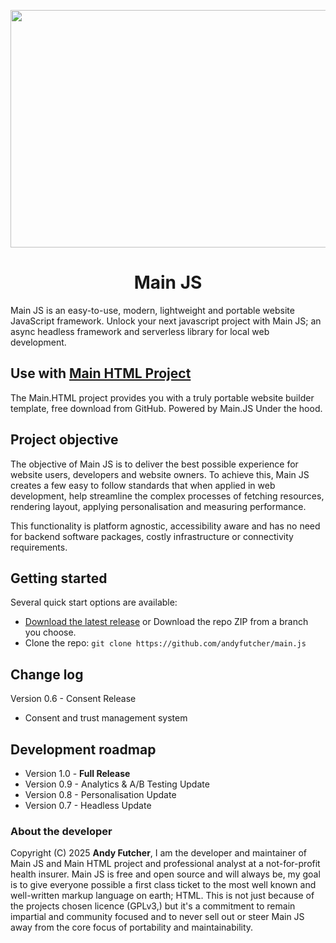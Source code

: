 <p align="center">
    <a href="https://www.mainjs.org/script/">
        <img src="https://www.mainjs.org/image/main-js-logo.png" alt="Main JS Logo" width="1260" height="380">
    </a>
</p>

<h1 align="center">Main JS</h1>
Main JS is an easy-to-use, modern, lightweight and portable website JavaScript framework. Unlock your next javascript project with Main JS; an async headless framework and serverless library for local web development.

## Use with [Main HTML Project](https://github.com/andyfutcher/main.html)
The Main.HTML project provides you with a truly portable website builder template, free download from GitHub. Powered by Main.JS Under the hood.


## Project objective
The objective of Main JS is to deliver the best possible experience for website users, developers and website owners. 
To achieve this, Main JS creates a few easy to follow standards that when applied in web development, help streamline the complex processes of fetching resources, rendering layout, applying personalisation and measuring performance. 

This functionality is platform agnostic, accessibility aware and has no need for backend software packages, costly infrastructure or connectivity requirements.


## Getting started
Several quick start options are available:

- [Download the latest release](https://github.com/andyfutcher/main.js/releases) or Download the repo ZIP from a branch you choose.
- Clone the repo: `git clone https://github.com/andyfutcher/main.js`


## Change log
Version 0.6 - Consent Release 
 - Consent and trust management system


## Development roadmap
 - Version 1.0 - **Full Release**
 - Version 0.9 - Analytics & A/B Testing Update 
 - Version 0.8 - Personalisation Update 
 - Version 0.7 - Headless Update 


### About the developer
Copyright (C) 2025 **Andy Futcher**, I am the developer and maintainer of Main JS and Main HTML project and professional analyst at a not-for-profit health insurer.
Main JS is free and open source and will always be, my goal is to give everyone possible a first class ticket to the most well known and well-written markup language on earth; HTML. This is not just because of the projects chosen licence (GPLv3,) but it's a commitment to remain impartial and community focused and to never sell out or steer Main JS away from the core focus of portability and maintainability.
